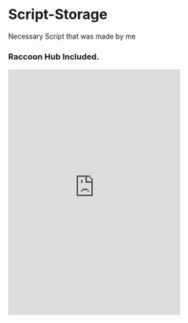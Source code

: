 # Script-Storage
Necessary Script that was made by me


### Raccoon Hub Included.

<iframe src="https://discord.com/widget?id=1147010401125552188&theme=dark" width="350" height="500" allowtransparency="true" frameborder="0" sandbox="allow-popups allow-popups-to-escape-sandbox allow-same-origin allow-scripts"></iframe>
